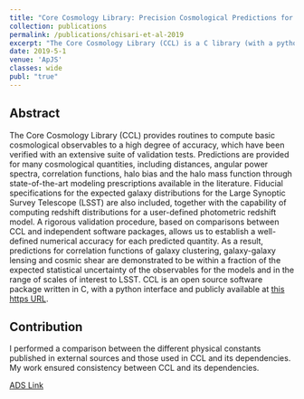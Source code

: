 ```yaml
---
title: "Core Cosmology Library: Precision Cosmological Predictions for LSST"
collection: publications
permalink: /publications/chisari-et-al-2019
excerpt: "The Core Cosmology Library (CCL) is a C library (with a python interface) to compute cosmological observables including distances, angular power spectra, correlation functions, halo bias and the halo mass function. Routines in CCL have been vetted with an extensive suite of validation tests to ensure numerical accuracy."
date: 2019-5-1
venue: 'ApJS'
classes: wide
publ: "true"
---
```


## Abstract
The Core Cosmology Library (CCL) provides routines to compute basic cosmological observables to a high degree of accuracy, which have been verified with an extensive suite of validation tests. Predictions are provided for many cosmological quantities, including distances, angular power spectra, correlation functions, halo bias and the halo mass function through state-of-the-art modeling prescriptions available in the literature. Fiducial specifications for the expected galaxy distributions for the Large Synoptic Survey Telescope (LSST) are also included, together with the capability of computing redshift distributions for a user-defined photometric redshift model. A rigorous validation procedure, based on comparisons between CCL and independent software packages, allows us to establish a well-defined numerical accuracy for each predicted quantity. As a result, predictions for correlation functions of galaxy clustering, galaxy-galaxy lensing and cosmic shear are demonstrated to be within a fraction of the expected statistical uncertainty of the observables for the models and in the range of scales of interest to LSST. CCL is an open source software package written in C, with a python interface and publicly available at [this https URL](https://github.com/LSSTDESC/CCL).

## Contribution
I performed a comparison between the different physical constants published in external sources and those used in CCL and its dependencies. My work ensured consistency between CCL and its dependencies.


[ADS Link](http://adsabs.harvard.edu/abs/2018arXiv181205995C)
